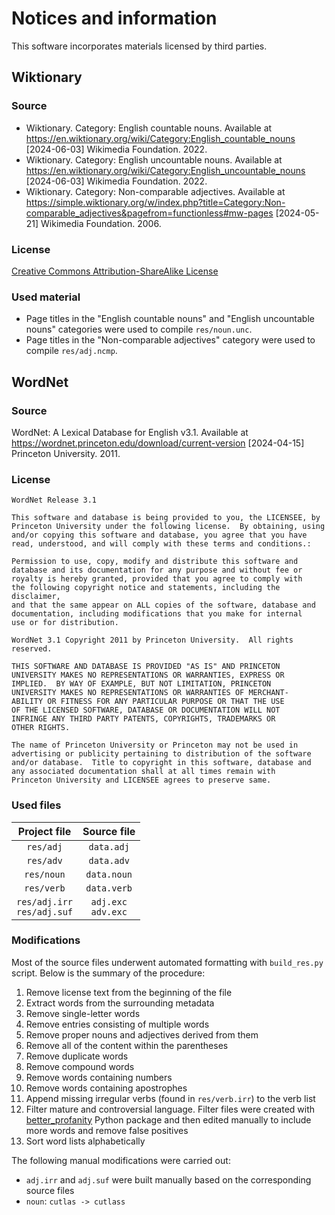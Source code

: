 # Notices and information

This software incorporates materials licensed by third parties.

## Wiktionary

### Source

* Wiktionary. Category: English countable nouns. Available at https://en.wiktionary.org/wiki/Category:English_countable_nouns \[2024-06-03] Wikimedia Foundation. 2022.
* Wiktionary. Category: English uncountable nouns. Available at https://en.wiktionary.org/wiki/Category:English_uncountable_nouns \[2024-06-03] Wikimedia Foundation. 2022.
* Wiktionary. Category: Non-comparable adjectives. Available at https://simple.wiktionary.org/w/index.php?title=Category:Non-comparable_adjectives&pagefrom=functionless#mw-pages \[2024-05-21] Wikimedia Foundation. 2006.

### License

[Creative Commons Attribution-ShareAlike License](https://creativecommons.org/licenses/by-sa/4.0)

### Used material

* Page titles in the "English countable nouns" and "English uncountable nouns" categories were used to compile `res/noun.unc`.
* Page titles in the "Non-comparable adjectives" category were used to compile `res/adj.ncmp`.

## WordNet

### Source

WordNet: A Lexical Database for English v3.1. Available at https://wordnet.princeton.edu/download/current-version \[2024-04-15] Princeton University. 2011.

### License

```text
WordNet Release 3.1

This software and database is being provided to you, the LICENSEE, by  
Princeton University under the following license.  By obtaining, using  
and/or copying this software and database, you agree that you have  
read, understood, and will comply with these terms and conditions.:  
  
Permission to use, copy, modify and distribute this software and  
database and its documentation for any purpose and without fee or  
royalty is hereby granted, provided that you agree to comply with  
the following copyright notice and statements, including the disclaimer,  
and that the same appear on ALL copies of the software, database and  
documentation, including modifications that you make for internal  
use or for distribution.  
  
WordNet 3.1 Copyright 2011 by Princeton University.  All rights reserved.  
  
THIS SOFTWARE AND DATABASE IS PROVIDED "AS IS" AND PRINCETON  
UNIVERSITY MAKES NO REPRESENTATIONS OR WARRANTIES, EXPRESS OR  
IMPLIED.  BY WAY OF EXAMPLE, BUT NOT LIMITATION, PRINCETON  
UNIVERSITY MAKES NO REPRESENTATIONS OR WARRANTIES OF MERCHANT-  
ABILITY OR FITNESS FOR ANY PARTICULAR PURPOSE OR THAT THE USE  
OF THE LICENSED SOFTWARE, DATABASE OR DOCUMENTATION WILL NOT  
INFRINGE ANY THIRD PARTY PATENTS, COPYRIGHTS, TRADEMARKS OR  
OTHER RIGHTS.  
  
The name of Princeton University or Princeton may not be used in  
advertising or publicity pertaining to distribution of the software  
and/or database.  Title to copyright in this software, database and  
any associated documentation shall at all times remain with  
Princeton University and LICENSEE agrees to preserve same.  
```

### Used files

| Project file                   | Source file            |
|:------------------------------:|:----------------------:|
| `res/adj`                      | `data.adj`             |
| `res/adv`                      | `data.adv`             |
| `res/noun`                     | `data.noun`            |
| `res/verb`                     | `data.verb`            |
| `res/adj.irr`<br>`res/adj.suf` | `adj.exc`<br>`adv.exc` |

### Modifications

Most of the source files underwent automated formatting with `build_res.py` script. Below is the summary of the procedure:

1. Remove license text from the beginning of the file
2. Extract words from the surrounding metadata
3. Remove single-letter words
4. Remove entries consisting of multiple words
5. Remove proper nouns and adjectives derived from them
6. Remove all of the content within the parentheses
7. Remove duplicate words
8. Remove compound words
9. Remove words containing numbers
10. Remove words containing apostrophes
11. Append missing irregular verbs (found in `res/verb.irr`) to the verb list
12. Filter mature and controversial language. Filter files were created with [better_profanity](https://github.com/snguyenthanh/better_profanity) Python package and then edited manually to include more words and remove false positives
13. Sort word lists alphabetically

The following manual modifications were carried out:

* `adj.irr` and `adj.suf` were built manually based on the corresponding source files
* `noun`: `cutlas -> cutlass`
